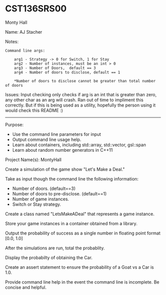 # CST136SRS00
Monty Hall

Name: AJ Stacher

Notes: 

	Command line args:

		arg1 - Strategy -> 0 for Switch, 1 for Stay
		arg2 - Number of instances, must be an int > 0
		arg3 - Number of Doors,  default == 3
		arg4 - Number of doors to disclose, default == 1

		*Number of doors to disclose cannot be greater than total number of doors

Issues: Input checking only checks if arg is an int that is greater than zero, any other char as an arg will crash. 
		Ran out of time to impliment this correctly. But if this is being used as a utility, hopefully the person using it would check this README :)

---

Purpose: 

- Use the command line parameters for input
- Output command line usage help. 
- Learn about containers, including std::array, std::vector, gsl::span
- Learn about random number generators in C++11

Project Name(s): MontyHall

Create a simulation of the game show "Let's Make a Deal."

Take as input though the command line the following information:

- Number of doors. (default==3)
- Number of doors to pre-disclose. (default==1)
- Number of game instances.
- Switch or Stay strategy.

Create a class named "LetsMakeADeal" that represents a game instance. 

Store your game instances in a container obtained from a library. 

Output the probability of success as a single number in floating point format [0.0, 1.0]

After the simulations are run, total the probablity.

Display the probabilty of obtaining the Car.

Create an assert statement to ensure the probability of a Goat vs a Car is 1.0. 

Provide command line help in the event the command line is incomplete. Be concise and helpful. 
